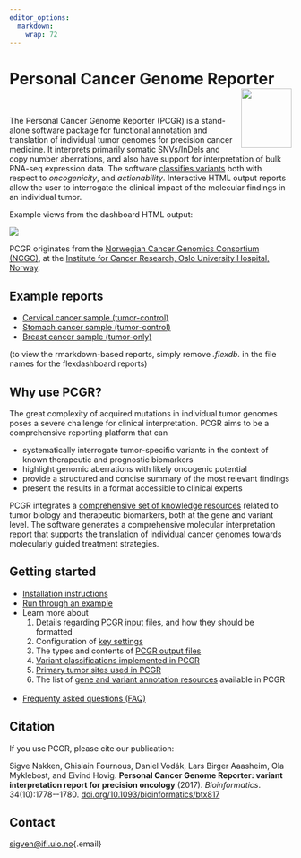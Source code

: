 ```yaml
---
editor_options: 
  markdown: 
    wrap: 72
---
```



# Personal Cancer Genome Reporter <a href="https://sigven.github.io/pcgr/"><img src="man/figures/logo.png" align="right" height="106" width="90"/></a>

<br>

The Personal Cancer Genome Reporter (PCGR) is a stand-alone software package for functional annotation and translation of individual tumor genomes for precision cancer medicine. It interprets primarily somatic SNVs/InDels and copy number aberrations, and also have support for interpretation of bulk RNA-seq expression data. The software [classifies variants](articles/variant_classification.html) both with respect to _oncogenicity_, and _actionability_. Interactive HTML output reports allow the user to interrogate the clinical impact of the molecular findings in an individual tumor.

Example views from the dashboard HTML output:

![](img/pcgr_dashboard_views.png)

PCGR originates from the [Norwegian Cancer Genomics Consortium (NCGC)](http://cancergenomics.no), at the [Institute for Cancer Research, Oslo University Hospital, Norway](http://radium.no).

## Example reports

-   [Cervical cancer sample (tumor-control)](http://insilico.hpc.uio.no/pcgr/example_reports/latest/cervix_tumor_control.grch37.flexdb.html)
-   [Stomach cancer sample (tumor-control)](http://insilico.hpc.uio.no/pcgr/example_reports/latest/esophagus_stomach_tumor_control.grch37.flexdb.html)
-   [Breast cancer sample (tumor-only)](http://insilico.hpc.uio.no/pcgr/example_reports/latest/breast_tumor_only.grch37.flexdb.html)

(to view the rmarkdown-based reports, simply remove *.flexdb.* in the file names for the flexdashboard reports)

## Why use PCGR?

The great complexity of acquired mutations in individual tumor genomes poses a severe challenge for clinical interpretation. PCGR aims to be a comprehensive reporting platform that can

-   systematically interrogate tumor-specific variants in the context of known therapeutic and prognostic biomarkers
-   highlight genomic aberrations with likely oncogenic potential
-   provide a structured and concise summary of the most relevant findings
-   present the results in a format accessible to clinical experts

PCGR integrates a [comprehensive set of knowledge resources](articles/annotation_resources.html) related to tumor biology and therapeutic biomarkers, both at the gene and variant level. The software generates a comprehensive molecular interpretation report that supports the translation of individual cancer genomes towards molecularly guided treatment strategies.

## Getting started

-   [Installation instructions](articles/installation.html)
-   [Run through an example](articles/running.html#example-run)
-   Learn more about
    1)  Details regarding [PCGR input files](articles/input.html), and how they should be formatted
    2)  Configuration of [key settings](articles/running.html#key-settings)
    3)  The types and contents of [PCGR output files](articles/output.html)
    4)  [Variant classifications implemented in PCGR](articles/variant_classification.html)
    5)  [Primary tumor sites used in PCGR](articles/primary_tumor_sites.html)
    6)  The list of [gene and variant annotation resources](articles/annotation_resources.html) available in PCGR  
    <br>
-   [Frequenty asked questions (FAQ)](articles/faq.html)

## Citation

If you use PCGR, please cite our publication:

Sigve Nakken, Ghislain Fournous, Daniel Vodák, Lars Birger Aaasheim, Ola Myklebost, and Eivind Hovig. **Personal Cancer Genome Reporter: variant interpretation report for precision oncology** (2017). *Bioinformatics*. 34(10):1778--1780. [doi.org/10.1093/bioinformatics/btx817](https://doi.org/10.1093/bioinformatics/btx817)

## Contact

[sigven\@ifi.uio.no](mailto:sigven@ifi.uio.no){.email}
